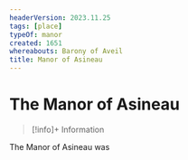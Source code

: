 ```yaml
---
headerVersion: 2023.11.25
tags: [place]
typeOf: manor
created: 1651
whereabouts: Barony of Aveil
title: Manor of Asineau
---
```

# The Manor of Asineau
>[!info]+ Information
> 
> 
>> 

The Manor of Asineau was 
